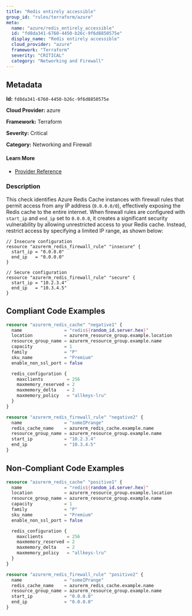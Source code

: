 ```yaml
---
title: "Redis entirely accessible"
group_id: "rules/terraform/azure"
meta:
  name: "azure/redis_entirely_accessible"
  id: "fd8da341-6760-4450-b26c-9f6d8850575e"
  display_name: "Redis entirely accessible"
  cloud_provider: "azure"
  framework: "Terraform"
  severity: "CRITICAL"
  category: "Networking and Firewall"
---
```

## Metadata

**Id:** `fd8da341-6760-4450-b26c-9f6d8850575e`

**Cloud Provider:** azure

**Framework:** Terraform

**Severity:** Critical

**Category:** Networking and Firewall

#### Learn More

 - [Provider Reference](https://registry.terraform.io/providers/hashicorp/azurerm/latest/docs/resources/redis_firewall_rule)

### Description

 This check identifies Azure Redis Cache instances with firewall rules that permit access from any IP address (`0.0.0.0/0`), effectively exposing the Redis cache to the entire internet. When firewall rules are configured with `start_ip` and `end_ip` set to `0.0.0.0`, it creates a significant security vulnerability by allowing unrestricted access to your Redis cache. Instead, restrict access by specifying a limited IP range, as shown below:

```
// Insecure configuration
resource "azurerm_redis_firewall_rule" "insecure" {
  start_ip = "0.0.0.0"
  end_ip   = "0.0.0.0"
}

// Secure configuration
resource "azurerm_redis_firewall_rule" "secure" {
  start_ip = "10.2.3.4"
  end_ip   = "10.3.4.5"
}
```


## Compliant Code Examples
```tf
resource "azurerm_redis_cache" "negative1" {
  name                = "redis${random_id.server.hex}"
  location            = azurerm_resource_group.example.location
  resource_group_name = azurerm_resource_group.example.name
  capacity            = 1
  family              = "P"
  sku_name            = "Premium"
  enable_non_ssl_port = false

  redis_configuration {
    maxclients         = 256
    maxmemory_reserved = 2
    maxmemory_delta    = 2
    maxmemory_policy   = "allkeys-lru"
  }
}

resource "azurerm_redis_firewall_rule" "negative2" {
  name                = "someIPrange"
  redis_cache_name    = azurerm_redis_cache.example.name
  resource_group_name = azurerm_resource_group.example.name
  start_ip            = "10.2.3.4"
  end_ip              = "10.3.4.5"
}
```
## Non-Compliant Code Examples
```tf
resource "azurerm_redis_cache" "positive1" {
  name                = "redis${random_id.server.hex}"
  location            = azurerm_resource_group.example.location
  resource_group_name = azurerm_resource_group.example.name
  capacity            = 1
  family              = "P"
  sku_name            = "Premium"
  enable_non_ssl_port = false

  redis_configuration {
    maxclients         = 256
    maxmemory_reserved = 2
    maxmemory_delta    = 2
    maxmemory_policy   = "allkeys-lru"
  }
}

resource "azurerm_redis_firewall_rule" "positive2" {
  name                = "someIPrange"
  redis_cache_name    = azurerm_redis_cache.example.name
  resource_group_name = azurerm_resource_group.example.name
  start_ip            = "0.0.0.0"
  end_ip              = "0.0.0.0"
}
```
